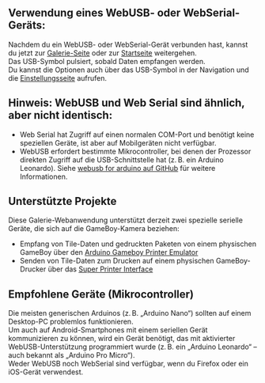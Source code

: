 ## Verwendung eines WebUSB- oder WebSerial-Geräts:
Nachdem du ein WebUSB- oder WebSerial-Gerät verbunden hast, kannst du jetzt zur [Galerie-Seite](#/gallery) oder zur [Startseite](#/home) weitergehen.  
Das USB-Symbol pulsiert, sobald Daten empfangen werden.  
Du kannst die Optionen auch über das USB-Symbol in der Navigation und die [Einstellungsseite](#/settings) aufrufen.

## Hinweis: WebUSB und Web Serial sind ähnlich, aber nicht identisch:
* Web Serial hat Zugriff auf einen normalen COM-Port und benötigt keine speziellen Geräte, ist aber auf Mobilgeräten nicht verfügbar.
* WebUSB erfordert bestimmte Mikrocontroller, bei denen der Prozessor direkten Zugriff auf die USB-Schnittstelle hat (z. B. ein Arduino Leonardo). Siehe [webusb for arduino auf GitHub](https://github.com/webusb/arduino) für weitere Informationen.

## Unterstützte Projekte
Diese Galerie-Webanwendung unterstützt derzeit zwei spezielle serielle Geräte, die sich auf die GameBoy-Kamera beziehen:
* Empfang von Tile-Daten und gedruckten Paketen von einem physischen GameBoy über den [Arduino Gameboy Printer Emulator](https://github.com/mofosyne/arduino-gameboy-printer-emulator/)
* Senden von Tile-Daten zum Drucken auf einem physischen GameBoy-Drucker über das [Super Printer Interface](https://github.com/Raphael-Boichot/Yet-another-PC-to-Game-Boy-Printer-interface/)

## Empfohlene Geräte (Mikrocontroller)
Die meisten generischen Arduinos (z. B. „Arduino Nano“) sollten auf einem Desktop-PC problemlos funktionieren.  
Um auch auf Android-Smartphones mit einem seriellen Gerät kommunizieren zu können, wird ein Gerät benötigt, das mit aktivierter WebUSB-Unterstützung programmiert wurde (z. B. ein „Arduino Leonardo“ – auch bekannt als „Arduino Pro Micro“).  
Weder WebUSB noch WebSerial sind verfügbar, wenn du Firefox oder ein iOS-Gerät verwendest.
